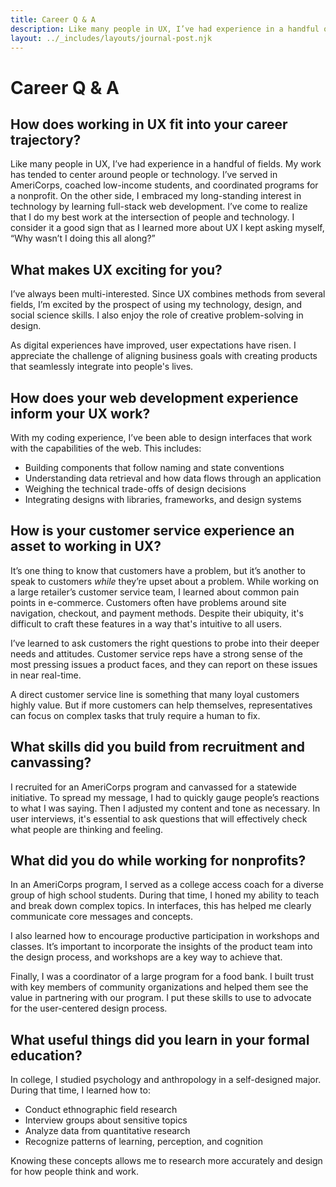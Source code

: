 ```yaml
---
title: Career Q & A
description: Like many people in UX, I’ve had experience in a handful of fields. My work has tended to center around people or technology...
layout: ../_includes/layouts/journal-post.njk
---
```


# Career Q & A

## How does working in UX fit into your career trajectory?

Like many people in UX, I’ve had experience in a handful of fields. My work has tended to center around people or technology. I’ve served in AmeriCorps, coached low-income students, and coordinated programs for a nonprofit. On the other side, I embraced my long-standing interest in technology by learning full-stack web development. I’ve come to realize that I do my best work at the intersection of people and technology. I consider it a good sign that as I learned more about UX I kept asking myself, “Why wasn’t I doing this all along?”

## What makes UX exciting for you?

I’ve always been multi-interested. Since UX combines methods from several fields, I’m excited by the prospect of using my technology, design, and social science skills. I also enjoy the role of creative problem-solving in design.

As digital experiences have improved, user expectations have risen. I appreciate the challenge of aligning business goals with creating products that seamlessly integrate into people's lives.

## How does your web development experience inform your UX work?

With my coding experience, I’ve been able to design interfaces that work with the capabilities of the web. This includes:

- Building components that follow naming and state conventions
- Understanding data retrieval and how data flows through an application
- Weighing the technical trade-offs of design decisions
- Integrating designs with libraries, frameworks, and design systems

## How is your customer service experience an asset to working in UX?

It’s one thing to know that customers have a problem, but it’s another to speak to customers _while_ they’re upset about a problem. While working on a large retailer’s customer service team, I learned about common pain points in e-commerce. Customers often have problems around site navigation, checkout, and payment methods. Despite their ubiquity, it's difficult to craft these features in a way that's intuitive to all users.

I’ve learned to ask customers the right questions to probe into their deeper needs and attitudes. Customer service reps have a strong sense of the most pressing issues a product faces, and they can report on these issues in near real-time.

A direct customer service line is something that many loyal customers highly value. But if more customers can help themselves, representatives can focus on complex tasks that truly require a human to fix.

## What skills did you build from recruitment and canvassing?

I recruited for an AmeriCorps program and canvassed for a statewide initiative. To spread my message, I had to quickly gauge people’s reactions to what I was saying. Then I adjusted my content and tone as necessary. In user interviews, it's essential to ask questions that will effectively check what people are thinking and feeling.

## What did you do while working for nonprofits?

In an AmeriCorps program, I served as a college access coach for a diverse group of high school students. During that time, I honed my ability to teach and break down complex topics. In interfaces, this has helped me clearly communicate core messages and concepts.

I also learned how to encourage productive participation in workshops and classes. It’s important to incorporate the insights of the product team into the design process, and workshops are a key way to achieve that.

Finally, I was a coordinator of a large program for a food bank. I built trust with key members of community organizations and helped them see the value in partnering with our program. I put these skills to use to advocate for the user-centered design process.

## What useful things did you learn in your formal education?

In college, I studied psychology and anthropology in a self-designed major. During that time, I learned how to:

- Conduct ethnographic field research
- Interview groups about sensitive topics
- Analyze data from quantitative research
- Recognize patterns of learning, perception, and cognition

Knowing these concepts allows me to research more accurately and design for how people think and work.
